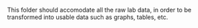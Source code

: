 This folder should accomodate all the raw lab data, in order to be transformed into usable data such as graphs, tables, etc.

